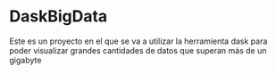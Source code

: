 # DaskBigData
Este es un proyecto en el que se va a utilizar la herramienta dask para poder visualizar grandes cantidades de datos que superan más de un gigabyte
